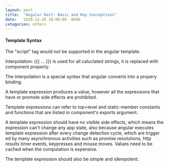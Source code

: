 ```yaml
---
layout: post
title:  "Angular Dart: Basic and Key Conceptions"
date:   2020-12-26 18:00:00 -0600
categories: others
---
```


#### Template Syntax

The "script" tag would not be supported in the angular template. 

Interpolation: ({{ ... }}) is used for all caluclated strings, it is replaced with component property.

The interpolation is a special syntax that angular converts into a propery binding.

A template expression produces a value, however all the expressions that have or promote side effects are prohibited.

Template expressions can refer to top=level and static-member constants and functions that are liisted in component's exports argument.

A template expression should have no visible side effects, which means the expression can't change any app state, also because 
angular executes template expression after every change detection cycle, which are trigger ed by many asynchronous activities
such as promise resolutions, http results timer events, keypresses and mouse moves. Values need to be cached when the computation is
expensive.

The template expression should also be simple and idempotent.

